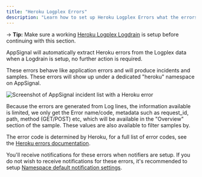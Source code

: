 ```yaml
---
title: "Heroku Logplex Errors"
description: "Learn how to set up Heroku Logplex Errors what the errors mean."
---
```


-> **Tip:** Make sure a working [Heroku Logplex Logdrain](/heroku/setup-logdrain.html) is setup before continuing with this section.

AppSignal will automatically extract Heroku errors from the Logplex data when a Logdrain is setup, no further action is required.

These errors behave like application errors and will produce incidents and samples. These errors will show up under a dedicated "heroku" namespace on AppSignal.

![Screenshot of AppSignal incident list with a Heroku error](/assets/images/screenshots/heroku/heroku-errors-screenshot.png)


Because the errors are generated from Log lines, the information available is limited, we only get the Error name/code, metadata such as request_id, path, method (GET/POST) etc, which will be available in the "Overview" section of the sample. These values are also available to filter samples by.

The error code is determined by Heroku, for a full list of error codes, see the [Heroku errors documentation](https://devcenter.heroku.com/articles/error-codes).

You'll receive notifications for these errors when notifiers are setup. If you do not wish to receive notifications for these errors, it's recommended to setup [Namespace default notification settings](/application/notification-settings.html).
